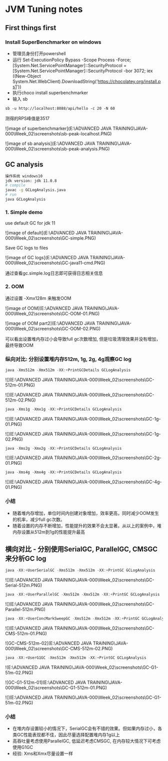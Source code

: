 # JVM Tuning notes

## First things first

### Install SuperBenchmarker on windows

- 管理员身份打开powershell
- 运行
  Set-ExecutionPolicy Bypass -Scope Process -Force; [System.Net.ServicePointManager]::SecurityProtocol = [System.Net.ServicePointManager]::SecurityProtocol -bor 3072; iex ((New-Object System.Net.WebClient).DownloadString('https://chocolatey.org/install.ps1'))
- 执行choco install superbenchmarker
- 输入 sb

```shell
sb -u http://localhost:8088/api/hello -c 20 -N 60
```

测得的RPS峰值是3517

![image of superbenchmarker](E:\ADVANCED JAVA TRAINING\JAVA-000\Week_02\screenshots\sb-peak-localhost.PNG)

![image of sb analysis](E:\ADVANCED JAVA TRAINING\JAVA-000\Week_02\screenshots\sb-peak-analysis.PNG)

## GC analysis

```sh
操作系统 windows10
jdk version: jdk 11.0.8
# compile
javac -g GCLogAnalysis.java
# run
java GCLogAnalysis
```

### 1. Simple demo

use  default GC for jdk 11

![image of default](E:\ADVANCED JAVA TRAINING\JAVA-000\Week_02\screenshots\GC-simple.PNG)

Save GC logs to files

![image of GC logs](E:\ADVANCED JAVA TRAINING\JAVA-000\Week_02\screenshots\GC-java11-cmd.PNG)

通过查看gc.simple.log日志即可获得日志相关信息

### 2. OOM

通过设置 -Xmx128m 来触发OOM

![image of OOM](E:\ADVANCED JAVA TRAINING\JAVA-000\Week_02\screenshots\GC-OOM-01.PNG)

![image of OOM part2](E:\ADVANCED JAVA TRAINING\JAVA-000\Week_02\screenshots\GC-OOM-02.PNG)

可以看出设置堆内存过小会导致full gc次数增加, 但是垃圾清理效果并没有增加，最终导致OOM

### 纵向对比: 分别设置堆内存512m, 1g, 2g, 4g观察GC log

```java
java -Xms512m -Xmx512m -XX:+PrintGCDetails GCLogAnalysis
```

![](E:\ADVANCED JAVA TRAINING\JAVA-000\Week_02\screenshots\GC-512m-01.PNG)

![](E:\ADVANCED JAVA TRAINING\JAVA-000\Week_02\screenshots\GC-512m-02.PNG)

```java
java -Xms1g -Xmx1g -XX:+PrintGCDetails GCLogAnalysis
```

![](E:\ADVANCED JAVA TRAINING\JAVA-000\Week_02\screenshots\GC-1g-01.PNG)

![](E:\ADVANCED JAVA TRAINING\JAVA-000\Week_02\screenshots\GC-1g-02.PNG)

```java
java -Xms2g -Xmx2g -XX:+PrintGCDetails GCLogAnalysis
```

![](E:\ADVANCED JAVA TRAINING\JAVA-000\Week_02\screenshots\GC-2g-01.PNG)

```java
java -Xms4g -Xmx4g -XX:+PrintGCDetails GCLogAnalysis
```

![](E:\ADVANCED JAVA TRAINING\JAVA-000\Week_02\screenshots\GC-4g-01.PNG)

### 小结

- 随着堆内存增加，单位时间内创建对象增加，效率更高，同时减少OOM发生的机率，减少full gc次数。
- 随着设置的内存不断增加，性能提升的效果不会太显著。从以上的案例中，堆内存设置从512m到1g的性能提升最高



## 横向对比 - 分别使用SerialGC, ParallelGC, CMSGC来分析GC log

```java
java -XX:+UserSerialGC -Xms512m -Xmx512m -XX:+PrintGC GCLogAnalysis
```

![](E:\ADVANCED JAVA TRAINING\JAVA-000\Week_02\screenshots\GC-Serial-512m.PNG)

```java
java -XX:+UserParallelGC -Xms512m -Xmx512m -XX:+PrintGC GCLogAnalysis
```

![](E:\ADVANCED JAVA TRAINING\JAVA-000\Week_02\screenshots\GC-Parallel-512m.PNG)

```java
java -XX:+UserConcMarkSweepGC -Xms512m -Xmx512m -XX:+PrintGC GCLogAnalysis
```

![](E:\ADVANCED JAVA TRAINING\JAVA-000\Week_02\screenshots\GC-CMS-512m-01.PNG)

![GC-CMS-512m-02](E:\ADVANCED JAVA TRAINING\JAVA-000\Week_02\screenshots\GC-CMS-512m-02.PNG)

```java
java -XX:+UserG1GC -Xms512m -Xmx512m -XX:+PrintGC GCLogAnalysis
```

!(E:\ADVANCED JAVA TRAINING\JAVA-000\Week_02\screenshots\GC-G1-51m-02.PNG)

![GC-G1-512m-01](E:\ADVANCED JAVA TRAINING\JAVA-000\Week_02\screenshots\GC-G1-512m-01.PNG)

![](E:\ADVANCED JAVA TRAINING\JAVA-000\Week_02\screenshots\GC-G1-51m-02.PNG)

### 小结

- 在堆内存设置较小的情况下，SerialGC会有不错的效果。但如果内存过小，各类GC性能表现都不佳，因此尽量选择配置堆内存1g以上
- 高吞吐量考虑使用ParallelGC, 低延迟考虑CMSGC, 在内存较大情况下可考虑使用G1GC
- 经验: Xms和Xmx尽量设置一样